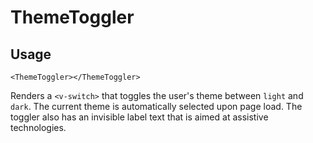 # ThemeToggler

## Usage

```vue
<ThemeToggler></ThemeToggler>
```

Renders a `<v-switch>` that toggles the user's theme between `light` and `dark`. The current theme is automatically selected upon page load. The toggler also has an invisible label text that is aimed at assistive technologies.

